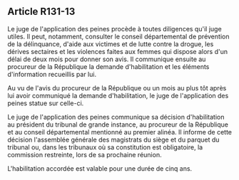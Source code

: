 Article R131-13
----
Le juge de l'application des peines procède à toutes diligences qu'il juge
utiles. Il peut, notamment, consulter le conseil départemental de prévention de
la délinquance, d'aide aux victimes et de lutte contre la drogue, les dérives
sectaires et les violences faites aux femmes qui dispose alors d'un délai de
deux mois pour donner son avis. Il communique ensuite au procureur de la
République la demande d'habilitation et les éléments d'information recueillis
par lui.

Au vu de l'avis du procureur de la République ou un mois au plus tôt après lui
avoir communiqué la demande d'habilitation, le juge de l'application des peines
statue sur celle-ci.

Le juge de l'application des peines communique sa décision d'habilitation au
président du tribunal de grande instance, au procureur de la République et au
conseil départemental mentionné au premier alinéa. Il informe de cette décision
l'assemblée générale des magistrats du siège et du parquet du tribunal ou, dans
les tribunaux où sa constitution est obligatoire, la commission restreinte, lors
de sa prochaine réunion.

L'habilitation accordée est valable pour une durée de cinq ans.

